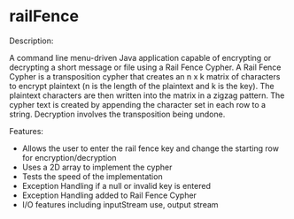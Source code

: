 # railFence
Description:

A command line menu-driven Java application capable of encrypting or decrypting a short message or file using a Rail Fence Cypher. 
A Rail Fence Cypher is a transposition cypher that creates an n x k matrix of characters to encrypt plaintext
(n is the length of the plaintext and k is the key). 
The plaintext characters are then written into the matrix in a zigzag pattern. The cypher text is created by appending the character set in each row to a string.
Decryption involves the transposition being undone.

Features:

* Allows the user to enter the rail fence key and change the starting row for encryption/decryption
* Uses a 2D array to implement the cypher
* Tests the speed of the implementation
* Exception Handling if a null or invalid key is entered
* Exception Handling added to Rail Fence Cypher
* I/O features including inputStream use, output stream
